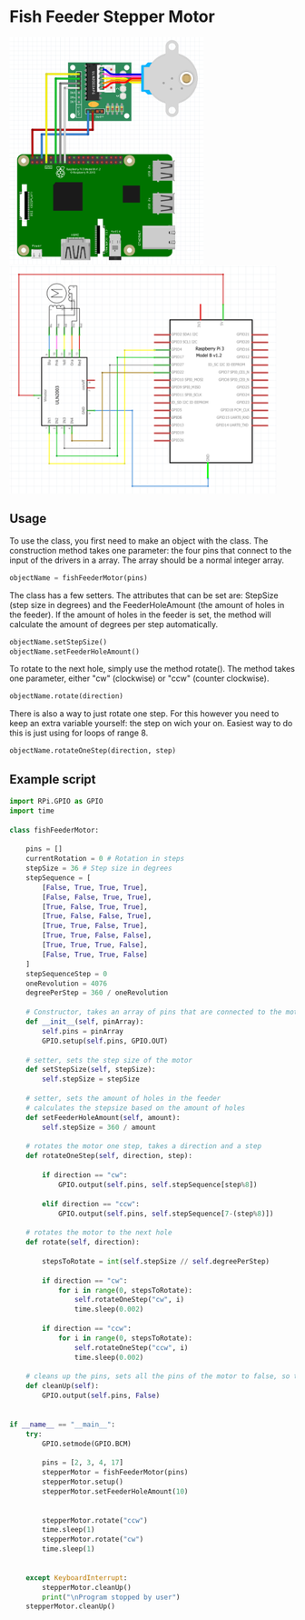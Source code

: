 # Fish Feeder Stepper Motor

<img src="fritzing.png" height="400px"> <img src="schema.png" height="400px">

## Usage


To use the class, you first need to make an object with the class. The construction method takes one parameter: the four pins that connect to the input of the drivers in a array. The array should be a normal integer array.

```python
objectName = fishFeederMotor(pins)
```

The class has a few setters. The attributes that can be set are: StepSize (step size in degrees) and the FeederHoleAmount (the amount of holes in the feeder). If the amount of holes in the feeder is set, the method will calculate the amount of degrees per step automatically.

```python
objectName.setStepSize()
objectName.setFeederHoleAmount()
```

To rotate to the next hole, simply use the method rotate(). The method takes one parameter, either "cw" (clockwise) or "ccw" (counter clockwise). 

```python
objectName.rotate(direction)
```

There is also a way to just rotate one step. For this however you need to keep an extra variable yourself: the step on wich your on. Easiest way to do this is just using for loops of range 8.

```python
objectName.rotateOneStep(direction, step)
```

## Example script
```python
import RPi.GPIO as GPIO
import time

class fishFeederMotor:
    
    pins = []
    currentRotation = 0 # Rotation in steps
    stepSize = 36 # Step size in degrees
    stepSequence = [
        [False, True, True, True], 
        [False, False, True, True], 
        [True, False, True, True], 
        [True, False, False, True], 
        [True, True, False, True], 
        [True, True, False, False], 
        [True, True, True, False], 
        [False, True, True, False]
    ]
    stepSequenceStep = 0
    oneRevolution = 4076
    degreePerStep = 360 / oneRevolution

    # Constructor, takes an array of pins that are connected to the motor
    def __init__(self, pinArray):
        self.pins = pinArray
        GPIO.setup(self.pins, GPIO.OUT)

    # setter, sets the step size of the motor
    def setStepSize(self, stepSize):
        self.stepSize = stepSize
    
    # setter, sets the amount of holes in the feeder
    # calculates the stepsize based on the amount of holes
    def setFeederHoleAmount(self, amount):
        self.stepSize = 360 / amount

    # rotates the motor one step, takes a direction and a step
    def rotateOneStep(self, direction, step):

        if direction == "cw":
            GPIO.output(self.pins, self.stepSequence[step%8])

        elif direction == "ccw":
            GPIO.output(self.pins, self.stepSequence[7-(step%8)])

    # rotates the motor to the next hole
    def rotate(self, direction):

        stepsToRotate = int(self.stepSize // self.degreePerStep)
        
        if direction == "cw":
            for i in range(0, stepsToRotate):
                self.rotateOneStep("cw", i)
                time.sleep(0.002)

        if direction == "ccw":
            for i in range(0, stepsToRotate):
                self.rotateOneStep("ccw", i)
                time.sleep(0.002)

    # cleans up the pins, sets all the pins of the motor to false, so the motor's coils are not energized
    def cleanUp(self):
        GPIO.output(self.pins, False)


if __name__ == "__main__":
    try:
        GPIO.setmode(GPIO.BCM)

        pins = [2, 3, 4, 17]
        stepperMotor = fishFeederMotor(pins)
        stepperMotor.setup()
        stepperMotor.setFeederHoleAmount(10)


        stepperMotor.rotate("ccw")
        time.sleep(1)
        stepperMotor.rotate("cw")
        time.sleep(1)


    except KeyboardInterrupt:
        stepperMotor.cleanUp()
        print("\nProgram stopped by user")
    stepperMotor.cleanUp()
```
